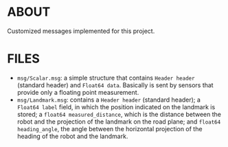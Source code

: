ABOUT
================================
Customized messages implemented for this project.

FILES
================================
* `msg/Scalar.msg`: a simple structure that contains `Header header` (standard header) and `Float64 data`. Basically is sent by sensors that provide only a floating point measurement.
* `msg/Landmark.msg`: contains a `Header header` (standard header); a `Float64 label` field, in which the position indicated on the landmark is stored; a `float64 measured_distance`, which is the distance between the robot and the projection of the landmark on the road plane; and `float64 heading_angle`, the angle between the horizontal projection of the heading of the robot and the landmark.